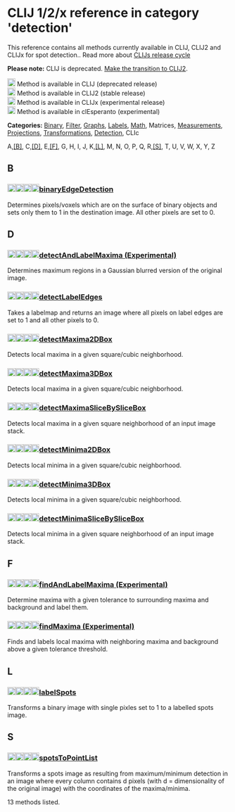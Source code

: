 # CLIJ 1/2/x reference in category 'detection'
This reference contains all methods currently available in CLIJ, CLIJ2 and CLIJx for spot detection.. Read more about [CLIJs release cycle](https://clij.github.io/clij-docs/release_cycle) 

__Please note:__ CLIJ is deprecated. [Make the transition to CLIJ2](https://clij.github.io/clij2-docs/clij2_transition_notes).

<img src="images/mini_clij1_logo.png" width="18" height="18"/> Method is available in CLIJ (deprecated release)  
<img src="images/mini_clij2_logo.png" width="18" height="18"/> Method is available in CLIJ2 (stable release)  
<img src="images/mini_clijx_logo.png" width="18" height="18"/> Method is available in CLIJx (experimental release)  
<img src="images/mini_cle_logo.png" width="18" height="18"/> Method is available in clEsperanto (experimental)  



__Categories:__ [Binary](https://clij.github.io/clij2-docs/reference__binary), [Filter](https://clij.github.io/clij2-docs/reference__filter), [Graphs](https://clij.github.io/clij2-docs/reference__graph), [Labels](https://clij.github.io/clij2-docs/reference__label), [Math](https://clij.github.io/clij2-docs/reference__math), Matrices, [Measurements](https://clij.github.io/clij2-docs/reference__measurement), [Projections](https://clij.github.io/clij2-docs/reference__project), [Transformations](https://clij.github.io/clij2-docs/reference__transform), [Detection](https://clij.github.io/clij2-docs/reference__pyclesperanto), CLIc

 A,<a href="#B">\[B\]</a>, C,<a href="#D">\[D\]</a>, E,<a href="#F">\[F\]</a>, G, H, I, J, K,<a href="#L">\[L\]</a>, M, N, O, P, Q, R,<a href="#S">\[S\]</a>, T, U, V, W, X, Y, Z

<a name="B"></a>

## B
### <img src="images/mini_empty_logo.png" width="18" height="18"/><img src="images/mini_clij2_logo.png" width="18" height="18"/><img src="images/mini_clijx_logo.png" width="18" height="18"/><img src="images/mini_cle_logo.png" width="18" height="18"/><a href="https://clij.github.io/clij2-docs/reference_binaryEdgeDetection">binaryEdgeDetection</a>  
Determines pixels/voxels which are on the surface of binary objects and sets only them to 1 in the  destination image. All other pixels are set to 0.

<a name="D"></a>

## D
### <img src="images/mini_empty_logo.png" width="18" height="18"/><img src="images/mini_empty_logo.png" width="18" height="18"/><img src="images/mini_clijx_logo.png" width="18" height="18"/><img src="images/mini_empty_logo.png" width="18" height="18"/><a href="https://clij.github.io/clij2-docs/reference_detectAndLabelMaxima">detectAndLabelMaxima (Experimental)</a>  
Determines maximum regions in a Gaussian blurred version of the original image.

### <img src="images/mini_empty_logo.png" width="18" height="18"/><img src="images/mini_clij2_logo.png" width="18" height="18"/><img src="images/mini_clijx_logo.png" width="18" height="18"/><img src="images/mini_cle_logo.png" width="18" height="18"/><a href="https://clij.github.io/clij2-docs/reference_detectLabelEdges">detectLabelEdges</a>  
Takes a labelmap and returns an image where all pixels on label edges are set to 1 and all other pixels to 0.

### <img src="images/mini_empty_logo.png" width="18" height="18"/><img src="images/mini_clij2_logo.png" width="18" height="18"/><img src="images/mini_empty_logo.png" width="18" height="18"/><img src="images/mini_cle_logo.png" width="18" height="18"/><a href="https://clij.github.io/clij2-docs/reference_detectMaxima2DBox">detectMaxima2DBox</a>  
Detects local maxima in a given square/cubic neighborhood. 

### <img src="images/mini_empty_logo.png" width="18" height="18"/><img src="images/mini_clij2_logo.png" width="18" height="18"/><img src="images/mini_empty_logo.png" width="18" height="18"/><img src="images/mini_cle_logo.png" width="18" height="18"/><a href="https://clij.github.io/clij2-docs/reference_detectMaxima3DBox">detectMaxima3DBox</a>  
Detects local maxima in a given square/cubic neighborhood. 

### <img src="images/mini_clij1_logo.png" width="18" height="18"/><img src="images/mini_clij2_logo.png" width="18" height="18"/><img src="images/mini_clijx_logo.png" width="18" height="18"/><img src="images/mini_empty_logo.png" width="18" height="18"/><a href="https://clij.github.io/clij2-docs/reference_detectMaximaSliceBySliceBox">detectMaximaSliceBySliceBox</a>  
Detects local maxima in a given square neighborhood of an input image stack. 

### <img src="images/mini_empty_logo.png" width="18" height="18"/><img src="images/mini_clij2_logo.png" width="18" height="18"/><img src="images/mini_empty_logo.png" width="18" height="18"/><img src="images/mini_empty_logo.png" width="18" height="18"/><a href="https://clij.github.io/clij2-docs/reference_detectMinima2DBox">detectMinima2DBox</a>  
Detects local minima in a given square/cubic neighborhood. 

### <img src="images/mini_empty_logo.png" width="18" height="18"/><img src="images/mini_clij2_logo.png" width="18" height="18"/><img src="images/mini_empty_logo.png" width="18" height="18"/><img src="images/mini_empty_logo.png" width="18" height="18"/><a href="https://clij.github.io/clij2-docs/reference_detectMinima3DBox">detectMinima3DBox</a>  
Detects local minima in a given square/cubic neighborhood. 

### <img src="images/mini_clij1_logo.png" width="18" height="18"/><img src="images/mini_clij2_logo.png" width="18" height="18"/><img src="images/mini_clijx_logo.png" width="18" height="18"/><img src="images/mini_empty_logo.png" width="18" height="18"/><a href="https://clij.github.io/clij2-docs/reference_detectMinimaSliceBySliceBox">detectMinimaSliceBySliceBox</a>  
Detects local minima in a given square neighborhood of an input image stack. 

<a name="F"></a>

## F
### <img src="images/mini_empty_logo.png" width="18" height="18"/><img src="images/mini_empty_logo.png" width="18" height="18"/><img src="images/mini_clijx_logo.png" width="18" height="18"/><img src="images/mini_empty_logo.png" width="18" height="18"/><a href="https://clij.github.io/clij2-docs/reference_findAndLabelMaxima">findAndLabelMaxima (Experimental)</a>  
Determine maxima with a given tolerance to surrounding maxima and background and label them.

### <img src="images/mini_empty_logo.png" width="18" height="18"/><img src="images/mini_empty_logo.png" width="18" height="18"/><img src="images/mini_clijx_logo.png" width="18" height="18"/><img src="images/mini_empty_logo.png" width="18" height="18"/><a href="https://clij.github.io/clij2-docs/reference_findMaxima">findMaxima (Experimental)</a>  
Finds and labels local maxima with neighboring maxima and background above a given tolerance threshold.

<a name="L"></a>

## L
### <img src="images/mini_empty_logo.png" width="18" height="18"/><img src="images/mini_clij2_logo.png" width="18" height="18"/><img src="images/mini_clijx_logo.png" width="18" height="18"/><img src="images/mini_cle_logo.png" width="18" height="18"/><a href="https://clij.github.io/clij2-docs/reference_labelSpots">labelSpots</a>  
Transforms a binary image with single pixles set to 1 to a labelled spots image. 

<a name="S"></a>

## S
### <img src="images/mini_empty_logo.png" width="18" height="18"/><img src="images/mini_clij2_logo.png" width="18" height="18"/><img src="images/mini_clijx_logo.png" width="18" height="18"/><img src="images/mini_empty_logo.png" width="18" height="18"/><a href="https://clij.github.io/clij2-docs/reference_spotsToPointList">spotsToPointList</a>  
Transforms a spots image as resulting from maximum/minimum detection in an image where every column contains d  pixels (with d = dimensionality of the original image) with the coordinates of the maxima/minima.

13 methods listed.

